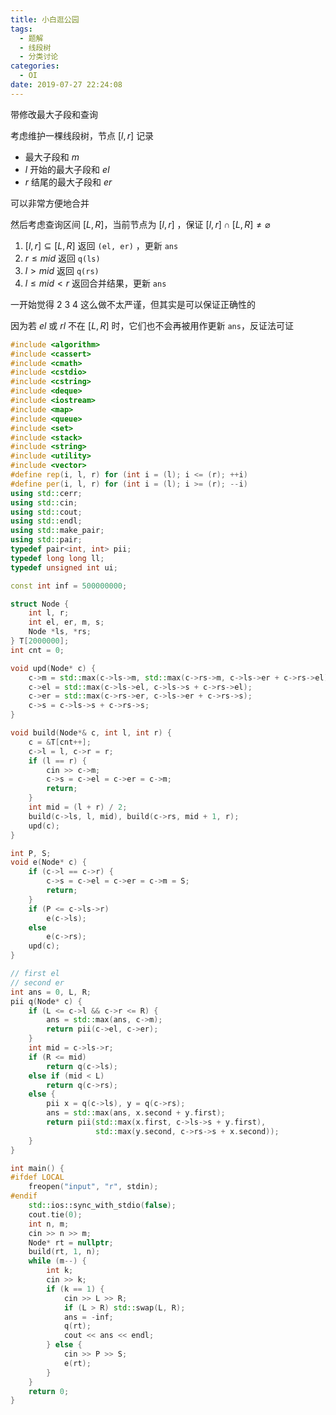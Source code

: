 ```yaml
---
title: 小白逛公园
tags:
  - 题解
  - 线段树
  - 分类讨论
categories:
  - OI
date: 2019-07-27 22:24:08
---
```


带修改最大子段和查询

考虑维护一棵线段树，节点 $[l, r]$ 记录

- 最大子段和 $m$
- $l$ 开始的最大子段和 $el$
- $r$ 结尾的最大子段和 $er$

可以非常方便地合并

然后考虑查询区间 $[L, R]$，当前节点为 $[l, r]$ ，保证 $[l,r]\cap[L,R]\neq \varnothing$

1. $[l, r]\subseteq [L, R]$ 返回 `(el, er)` ，更新 `ans`
2. $r \le mid$ 返回 `q(ls)`
3. $l > mid$ 返回 `q(rs)`
4. $l \le mid < r$ 返回合并结果，更新 `ans`

一开始觉得 $2\ 3\ 4$ 这么做不太严谨，但其实是可以保证正确性的

因为若 $el$ 或 $rl$ 不在 $[L, R]$ 时，它们也不会再被用作更新 `ans`，反证法可证

<!-- more -->

```cpp
#include <algorithm>
#include <cassert>
#include <cmath>
#include <cstdio>
#include <cstring>
#include <deque>
#include <iostream>
#include <map>
#include <queue>
#include <set>
#include <stack>
#include <string>
#include <utility>
#include <vector>
#define rep(i, l, r) for (int i = (l); i <= (r); ++i)
#define per(i, l, r) for (int i = (l); i >= (r); --i)
using std::cerr;
using std::cin;
using std::cout;
using std::endl;
using std::make_pair;
using std::pair;
typedef pair<int, int> pii;
typedef long long ll;
typedef unsigned int ui;

const int inf = 500000000;

struct Node {
    int l, r;
    int el, er, m, s;
    Node *ls, *rs;
} T[2000000];
int cnt = 0;

void upd(Node* c) {
    c->m = std::max(c->ls->m, std::max(c->rs->m, c->ls->er + c->rs->el));
    c->el = std::max(c->ls->el, c->ls->s + c->rs->el);
    c->er = std::max(c->rs->er, c->ls->er + c->rs->s);
    c->s = c->ls->s + c->rs->s;
}

void build(Node*& c, int l, int r) {
    c = &T[cnt++];
    c->l = l, c->r = r;
    if (l == r) {
        cin >> c->m;
        c->s = c->el = c->er = c->m;
        return;
    }
    int mid = (l + r) / 2;
    build(c->ls, l, mid), build(c->rs, mid + 1, r);
    upd(c);
}

int P, S;
void e(Node* c) {
    if (c->l == c->r) {
        c->s = c->el = c->er = c->m = S;
        return;
    }
    if (P <= c->ls->r)
        e(c->ls);
    else
        e(c->rs);
    upd(c);
}

// first el
// second er
int ans = 0, L, R;
pii q(Node* c) {
    if (L <= c->l && c->r <= R) {
        ans = std::max(ans, c->m);
        return pii(c->el, c->er);
    }
    int mid = c->ls->r;
    if (R <= mid)
        return q(c->ls);
    else if (mid < L)
        return q(c->rs);
    else {
        pii x = q(c->ls), y = q(c->rs);
        ans = std::max(ans, x.second + y.first);
        return pii(std::max(x.first, c->ls->s + y.first),
                   std::max(y.second, c->rs->s + x.second));
    }
}

int main() {
#ifdef LOCAL
    freopen("input", "r", stdin);
#endif
    std::ios::sync_with_stdio(false);
    cout.tie(0);
    int n, m;
    cin >> n >> m;
    Node* rt = nullptr;
    build(rt, 1, n);
    while (m--) {
        int k;
        cin >> k;
        if (k == 1) {
            cin >> L >> R;
            if (L > R) std::swap(L, R);
            ans = -inf;
            q(rt);
            cout << ans << endl;
        } else {
            cin >> P >> S;
            e(rt);
        }
    }
    return 0;
}
```